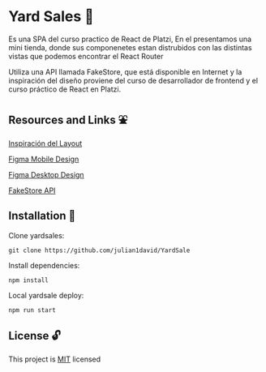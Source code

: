 # Yard Sales :convenience_store:
Es una SPA del curso practico  de React de Platzi, En el presentamos una mini tienda, donde sus componenetes estan distrubidos con las distintas vistas que podemos encontrar el React Router

Utiliza una API llamada FakeStore, que está disponible en Internet y la inspiración del diseño proviene del curso de desarrollador de frontend y el curso práctico de React en Platzi.


## Resources and Links :fountain:

[Inspiración del Layout](https://github.com/platzi/curso-frontend-developer-practico)

[Figma Mobile Design](https://www.figma.com/proto/bcEVujIzJj5PNIWwF9pP2w/Platzi_YardSale?node-id=0%3A719&amp%3Bscaling=scale-down&amp%3Bpage-id=0%3A1&amp%3Bstarting-point-node-id=0%3A719)

[Figma Desktop Design](https://www.figma.com/proto/bcEVujIzJj5PNIWwF9pP2w/Platzi_YardSale?node-id=5%3A2808[%E2%80%A6]ing=scale-down&amp;page-id=0%3A998&amp;starting-point-node-id=5%3A2808)

[FakeStore API](https://fakestoreapi.com/)


## Installation :electric_plug:
Clone yardsales:
```
git clone https://github.com/julian1david/YardSale
 ```

Install dependencies:
```
npm install
```

Local yardsale deploy:
```
npm run start
```

## License :unlock:

This project is [MIT](https://choosealicense.com/licenses/mit/) licensed

